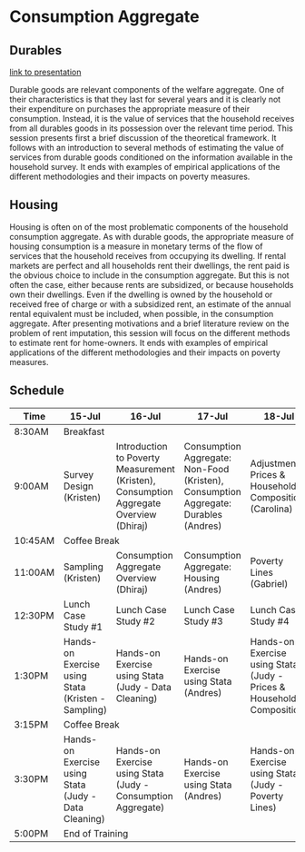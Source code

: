 # Consumption Aggregate

## Durables
[link to presentation](https://worldbank.github.io/Poverty_workshop_2019/Day3/Session2-ConsAgg_durables/durables.html#1)

Durable goods are relevant components of the welfare aggregate. One of their characteristics is that they last for several years and it is clearly not their expenditure on purchases the appropriate measure of their consumption. Instead, it is the value of services that the household receives from all durables goods in its possession over the relevant time period.
This session presents first a brief discussion of the theoretical framework. It follows with an introduction to several methods of estimating the value of services from durable goods conditioned on the information available in the household survey. It ends with examples of empirical applications of the different methodologies and their impacts on poverty measures.


## Housing

Housing is often on of the most problematic components of the household consumption aggregate. As with durable goods, the appropriate measure of housing consumption is a measure in monetary terms of the flow of services that the household receives from occupying its dwelling.  If rental markets are perfect and all households rent their dwellings, the rent paid is the obvious choice to include in the consumption aggregate. But this is not often the case, either because rents are subsidized, or because households own their dwellings. Even if the dwelling is owned by the household or received free of charge or with a subsidized rent, an estimate of the annual rental equivalent must be included, when possible, in the consumption aggregate.
After presenting motivations and a brief literature review on the problem of rent imputation, this session will focus on the different methods to estimate rent for home-owners. It ends with examples of empirical applications of the different methodologies and their impacts on poverty measures.

## Schedule
<table align="center">
  <thead>
    <tr>
      <th>Time</th>
      <th>15-Jul</th>
      <th>16-Jul</th> 
      <th>17-Jul</th> 
      <th>18-Jul</th> 
      <th>19-Jul</th> 
    </tr>
   </thead>

  <tbody>
    <tr>
      <td> 8:30AM </td>
      <td colspan="5"> Breakfast </td> 
    </tr>
    <tr>
      <td> 9:00AM </td>
      <td> Survey Design (Kristen) </td>
      <td> Introduction to Poverty Measurement (Kristen), Consumption Aggregate Overview (Dhiraj) </td> 
      <td> Consumption Aggregate: Non-Food (Kristen), Consumption Aggregate: Durables (Andres) </td> 
      <td> Adjustments: Prices & Household Composition (Carolina)</td> 
      <td> Poverty Indices & Vulnerability (Emmanuel) </td> 
    </tr>
    <tr>
      <td> 10:45AM </td>
      <td colspan="5"> Coffee Break </td> 
    </tr>  
    <tr>
      <td> 11:00AM </td>
      <td> Sampling (Kristen) </td>
      <td> Consumption Aggregate Overview (Dhiraj) </td> 
      <td> Consumption Aggregate: Housing (Andres)  </td> 
      <td> Poverty Lines (Gabriel) </td> 
      <td> Sensitivity Analysis (Andres) </td> 
    </tr>
    <tr>
      <td> 12:30PM </td>
      <td> Lunch Case Study #1 </td>
      <td> Lunch Case Study #2 </td> 
      <td> Lunch Case Study #3  </td> 
      <td> Lunch Case Study #4 </td> 
      <td> Lunch Case Study #5 </td> 
    </tr>
    <tr>
      <td> 1:30PM </td>
      <td> Hands-on Exercise using Stata (Kristen - Sampling) </td>
      <td> Hands-on Exercise using Stata (Judy - Data Cleaning) </td> 
      <td> Hands-on Exercise using Stata (Andres)  </td> 
      <td> Hands-on Exercise using Stata (Judy - Prices & Household Composition) </td> 
      <td> Hands-on Exercise using Stata (Andres) </td> 
    </tr>
    <tr>
      <td> 3:15PM </td>
      <td colspan="5"> Coffee Break </td> 
    </tr>   
    <tr>
      <td> 3:30PM </td>
      <td> Hands-on Exercise using Stata (Judy - Data Cleaning) </td>
      <td> Hands-on Exercise using Stata (Judy - Consumption Aggregate) </td> 
      <td> Hands-on Exercise using Stata (Andres)   </td> 
      <td> Hands-on Exercise using Stata (Judy - Poverty Lines) </td> 
      <td> Hands-on Exercise using Stata (Andres), Discussion & Wrap-Up (Kristen) </td> 
    </tr>
    <tr>
      <td> 5:00PM </td>
      <td colspan="5"> End of Training </td> 
    </tr> 
</tbody>
</table>


